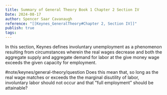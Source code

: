 ```yaml
---
title: Summary of General Theory Book 1 Chapter 2 Section IV
Date: 2024-08-17
author: Spencer Saar Cavanaugh
reference: "[[Keynes_GeneralTheory#Chapter 2, Section IV]]"
publish: true
tags:
---
```

In this section, Keynes defines involuntary unemployment as a phenomenon resulting from circumstances wherein the real wages decrease and both the aggregate supply and aggregate demand for labor at the give money wage exceeds the given capacity for employment.

#note/keynes/general-theory/question Does this mean that, so long as the real wage matches or exceeds the the marginal disutility of labor, involuntary labor should not occur and that "full employment" should be attainable?
